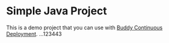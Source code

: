 # Simple Java Project
This is a demo project that you can use with [Buddy Continuous Deployment](https://buddy.works).
...123443
